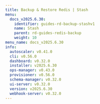 ```yaml
---
title: Backup & Restore Redis | Stash
menu:
  docs_v2025.6.30:
    identifier: guides-rd-backup-stashv1
    name: Stash
    parent: rd-guides-redis-backup
    weight: 10
menu_name: docs_v2025.6.30
info:
  autoscaler: v0.41.0
  cli: v0.56.0
  dashboard: v0.32.0
  installer: v2025.6.30
  ops-manager: v0.43.0
  provisioner: v0.56.0
  schema-manager: v0.32.0
  ui-server: v0.32.0
  version: v2025.6.30
  webhook-server: v0.32.0
---
```


